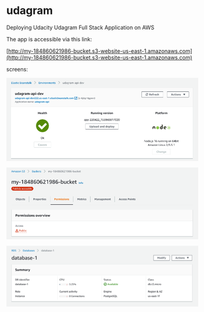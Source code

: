# udagram
Deploying Udacity Udagram Full Stack Application on AWS

The app is accessible via this link:

[http://my-184860621986-bucket.s3-website-us-east-1.amazonaws.com](http://my-184860621986-bucket.s3-website-us-east-1.amazonaws.com)

screens:

![elastic beanstalk](./documentation/screenshots/Screenshot-elasticbeanstalk.png)

![s3 bucket](./documentation/screenshots/Screenshot-s3-bucket.png)

![rds postgres](./documentation/screenshots/Screenshot-rds-postgres.png)